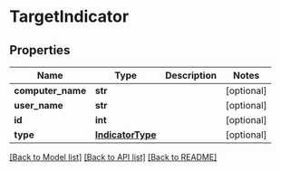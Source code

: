# TargetIndicator

## Properties
Name | Type | Description | Notes
------------ | ------------- | ------------- | -------------
**computer_name** | **str** |  | [optional] 
**user_name** | **str** |  | [optional] 
**id** | **int** |  | [optional] 
**type** | [**IndicatorType**](IndicatorType.md) |  | [optional] 

[[Back to Model list]](../README.md#documentation-for-models) [[Back to API list]](../README.md#documentation-for-api-endpoints) [[Back to README]](../README.md)


